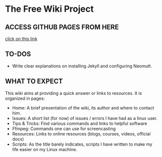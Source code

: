# The Free Wiki Project

## ACCESS GITHUB PAGES FROM HERE

[click on this link](https://soimuen11.github.io/FreeWiki/)

## TO-DOS

+ Write clear explanations on installing Jekyll and configuring Neomutt.

## WHAT TO EXPECT

This wiki aims at providing a quick answer or links to resources. It is
organized in pages:
+ Home: A brief presentation of the wiki, its author and where to contact him.
+ Issues: A short list (for now) of issues / errors I have had as a linux user.
+ Tips & Tricks: Find various commands and links to helpful software
+ Ffmpeg: Commands one can use for screencasting
+ Resources: Links to online resources (blogs, courses, videos, official docs)
+ Scripts: As the title barely indicates, scripts I have written to make my
  life easier on my Linux machine.
